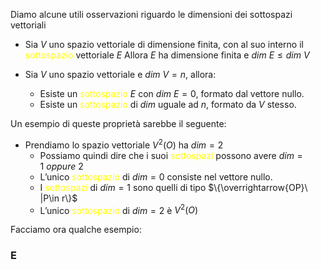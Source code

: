 Diamo alcune utili osservazioni riguardo le dimensioni dei sottospazi vettoriali

- Sia $V$ uno spazio vettoriale di dimensione finita, con al suo interno il <font color="#ffff00">sottospazio</font> vettoriale $E$ 
  Allora $E$ ha dimensione finita e $dim \ E\leq dim \ V$

- Sia $V$ uno spazio vettoriale e $dim \ V=n$, allora:
  - Esiste un <font color="#ffff00">sottospazio</font> $E$ con $dim \ E=0$, formato dal vettore nullo.
  - Esiste un <font color="#ffff00">sottospazio</font> di $dim$ uguale ad $n$, formato da $V$ stesso.

Un esempio di queste proprietà sarebbe il seguente:

- Prendiamo lo spazio vettoriale $V^2(O)$ ha $dim=2$
  - Possiamo quindi dire che i suoi <font color="#ffff00">sottospazi</font> possono avere $dim=1 \ oppure\ 2$
  - L’unico <font color="#ffff00">sottospazio</font> di $dim=0$ consiste nel vettore nullo.
  - I <font color="#ffff00">sottospazi</font> di $dim=1$ sono quelli di tipo $\{\overrightarrow{OP}\ |P\in r\}$
  - L’unico <font color="#ffff00">sottospazio</font> di $dim=2$ è $V^2(O)$

Facciamo ora qualche esempio:

### E